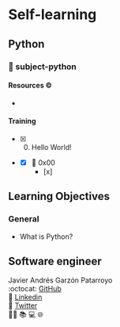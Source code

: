 # Self-learning
## Python
### :open_file_folder: subject-python

#### Resources :copyright:
* []()

#### Training
* [x] 0. Hello World!
* []()
  - [x] :open_file_folder: 0x00
    - [x] 

## Learning Objectives
### General
* What is Python?

## Software engineer
Javier Andrés Garzón Patarroyo  
:octocat: [GitHub](https://github.com/javierandresgp/)  
:link: [Linkedin](https://www.linkedin.com/in/javierandresgp/)  
:link: [Twitter](https://twitter.com/javierandresgp0)  
:man_technologist: :books: :computer: :globe_with_meridians: